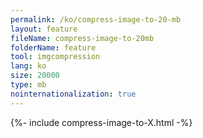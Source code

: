 ```yaml
---
permalink: /ko/compress-image-to-20-mb
layout: feature
fileName: compress-image-to-20mb
folderName: feature
tool: imgcompression
lang: ko
size: 20000
type: mb
nointernationalization: true
---
```

{%- include compress-image-to-X.html -%}       
